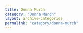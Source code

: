 ```yaml
---
title: Donna Murch
category: "Donna Murch"
layout: archive-categories
permalink: "category/donna-murch"
---
```

